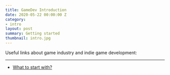 ```yaml
---
title: GameDev Introduction
date: 2020-05-22 00:00:00 Z
category:
- intro
layout: post
summary: Getting started
thumbnail: intro.jpg
---
```


Useful links about game industry and indie game development:

<hr>

- [What to start with?](https://habr.com/ru/company/miip/blog/313326/)
